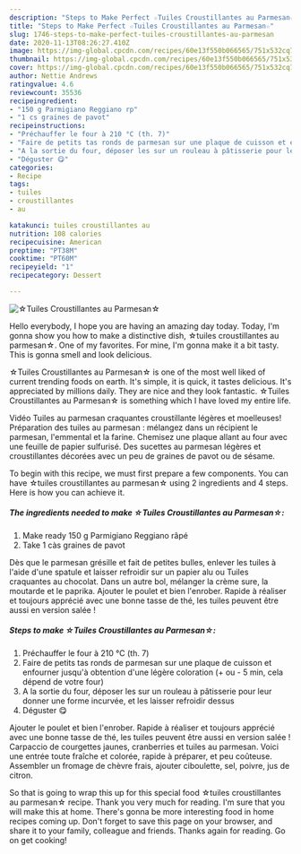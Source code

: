 ```yaml
---
description: "Steps to Make Perfect ☆Tuiles Croustillantes au Parmesan☆"
title: "Steps to Make Perfect ☆Tuiles Croustillantes au Parmesan☆"
slug: 1746-steps-to-make-perfect-tuiles-croustillantes-au-parmesan
date: 2020-11-13T08:26:27.410Z
image: https://img-global.cpcdn.com/recipes/60e13f550b066565/751x532cq70/☆tuiles-croustillantes-au-parmesan☆-photo-principale-de-la-recette.jpg
thumbnail: https://img-global.cpcdn.com/recipes/60e13f550b066565/751x532cq70/☆tuiles-croustillantes-au-parmesan☆-photo-principale-de-la-recette.jpg
cover: https://img-global.cpcdn.com/recipes/60e13f550b066565/751x532cq70/☆tuiles-croustillantes-au-parmesan☆-photo-principale-de-la-recette.jpg
author: Nettie Andrews
ratingvalue: 4.6
reviewcount: 35536
recipeingredient:
- "150 g Parmigiano Reggiano rp"
- "1 cs graines de pavot"
recipeinstructions:
- "Préchauffer le four à 210 °C (th. 7)"
- "Faire de petits tas ronds de parmesan sur une plaque de cuisson et enfourner jusqu&#39;à obtention d&#39;une légère coloration (+ ou - 5 min, cela dépend de votre four)"
- "A la sortie du four, déposer les sur un rouleau à pâtisserie pour leur donner une forme incurvée, et les laisser refroidir dessus"
- "Déguster 😋"
categories:
- Recipe
tags:
- tuiles
- croustillantes
- au

katakunci: tuiles croustillantes au 
nutrition: 108 calories
recipecuisine: American
preptime: "PT38M"
cooktime: "PT60M"
recipeyield: "1"
recipecategory: Dessert

---
```



![☆Tuiles Croustillantes au Parmesan☆](https://img-global.cpcdn.com/recipes/60e13f550b066565/751x532cq70/☆tuiles-croustillantes-au-parmesan☆-photo-principale-de-la-recette.jpg)

Hello everybody, I hope you are having an amazing day today. Today, I'm gonna show you how to make a distinctive dish, ☆tuiles croustillantes au parmesan☆. One of my favorites. For mine, I'm gonna make it a bit tasty. This is gonna smell and look delicious.

☆Tuiles Croustillantes au Parmesan☆ is one of the most well liked of current trending foods on earth. It's simple, it is quick, it tastes delicious. It's appreciated by millions daily. They are nice and they look fantastic. ☆Tuiles Croustillantes au Parmesan☆ is something which I have loved my entire life.

Vidéo Tuiles au parmesan craquantes croustillante légères et moelleuses! Préparation des tuiles au parmesan : mélangez dans un récipient le parmesan, l&#39;emmental et la farine. Chemisez une plaque allant au four avec une feuille de papier sulfurisé. Des sucettes au parmesan légères et croustillantes décorées avec un peu de graines de pavot ou de sésame.


To begin with this recipe, we must first prepare a few components. You can have ☆tuiles croustillantes au parmesan☆ using 2 ingredients and 4 steps. Here is how you can achieve it.

<!--inarticleads1-->

##### The ingredients needed to make ☆Tuiles Croustillantes au Parmesan☆:

1. Make ready 150 g Parmigiano Reggiano râpé
1. Take 1 càs graines de pavot


Dès que le parmesan grésille et fait de petites bulles, enlever les tuiles à l&#39;aide d&#39;une spatule et laisser refroidir sur un papier alu ou Tuiles craquantes au chocolat. Dans un autre bol, mélanger la crème sure, la moutarde et le paprika. Ajouter le poulet et bien l&#39;enrober. Rapide à réaliser et toujours apprécié avec une bonne tasse de thé, les tuiles peuvent être aussi en version salée ! 

<!--inarticleads2-->

##### Steps to make ☆Tuiles Croustillantes au Parmesan☆:

1. Préchauffer le four à 210 °C (th. 7)
1. Faire de petits tas ronds de parmesan sur une plaque de cuisson et enfourner jusqu&#39;à obtention d&#39;une légère coloration (+ ou - 5 min, cela dépend de votre four)
1. A la sortie du four, déposer les sur un rouleau à pâtisserie pour leur donner une forme incurvée, et les laisser refroidir dessus
1. Déguster 😋


Ajouter le poulet et bien l&#39;enrober. Rapide à réaliser et toujours apprécié avec une bonne tasse de thé, les tuiles peuvent être aussi en version salée ! Carpaccio de courgettes jaunes, cranberries et tuiles au parmesan. Voici une entrée toute fraîche et colorée, rapide à préparer, et peu coûteuse. Assembler un fromage de chèvre frais, ajouter ciboulette, sel, poivre, jus de citron. 

So that is going to wrap this up for this special food ☆tuiles croustillantes au parmesan☆ recipe. Thank you very much for reading. I'm sure that you will make this at home. There's gonna be more interesting food in home recipes coming up. Don't forget to save this page on your browser, and share it to your family, colleague and friends. Thanks again for reading. Go on get cooking!
